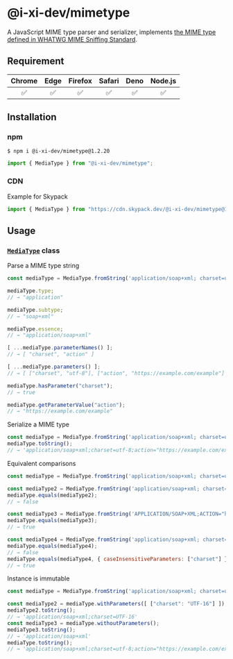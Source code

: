 # @i-xi-dev/mimetype

A JavaScript MIME type parser and serializer, implements [the MIME type defined in WHATWG MIME Sniffing Standard](https://mimesniff.spec.whatwg.org/#understanding-mime-types).


## Requirement

| Chrome | Edge | Firefox | Safari | Deno | Node.js |
| :---: | :---: | :---: | :---: | :---: | :---: |
| ✅ | ✅ | ✅ | ✅ | ✅ | ✅ |


## Installation

### npm

```console
$ npm i @i-xi-dev/mimetype@1.2.20
```

```javascript
import { MediaType } from "@i-xi-dev/mimetype";
```

### CDN

Example for Skypack
```javascript
import { MediaType } from "https://cdn.skypack.dev/@i-xi-dev/mimetype@1.2.20";
```


## Usage

### [`MediaType`](https://doc.deno.land/https://raw.githubusercontent.com/i-xi-dev/mimetype.es/1.2.20/mod.ts/~/MediaType) class

Parse a MIME type string
```javascript
const mediaType = MediaType.fromString('application/soap+xml; charset=utf-8;action="https://example.com/example"');

mediaType.type;
// → "application"

mediaType.subtype;
// → "soap+xml"

mediaType.essence;
// → "application/soap+xml"

[ ...mediaType.parameterNames() ];
// → [ "charset", "action" ]

[ ...mediaType.parameters() ];
// → [ ["charset", "utf-8"], ["action", "https://example.com/example"] ]

mediaType.hasParameter("charset");
// → true

mediaType.getParameterValue("action");
// → "https://example.com/example"
```

Serialize a MIME type
```javascript
const mediaType = MediaType.fromString('application/soap+xml; charset=utf-8;action="https://example.com/example"');
mediaType.toString();
// → 'application/soap+xml;charset=utf-8;action="https://example.com/example"'
```

Equivalent comparisons
```javascript
const mediaType = MediaType.fromString('application/soap+xml; charset=utf-8;action="https://example.com/example"');

const mediaType2 = MediaType.fromString('application/soap+xml; charset=utf-16;action="https://example.com/example"');
mediaType.equals(mediaType2);
// → false

const mediaType3 = MediaType.fromString('APPLICATION/SOAP+XML;ACTION="https://example.com/example";CHARSET=utf-8');
mediaType.equals(mediaType3);
// → true

const mediaType4 = MediaType.fromString('application/soap+xml; charset=UTF-8;action="https://example.com/example"');
mediaType.equals(mediaType4);
// → false
mediaType.equals(mediaType4, { caseInsensitiveParameters: ["charset"] });
// → true
```

Instance is immutable
```javascript
const mediaType = MediaType.fromString('application/soap+xml; charset=utf-8;action="https://example.com/example"');

const mediaType2 = mediaType.withParameters([ ["charset": "UTF-16"] ]);
mediaType2.toString();
// → 'application/soap+xml;charset=UTF-16'
const mediaType3 = mediaType.withoutParameters();
mediaType3.toString();
// → 'application/soap+xml'
mediaType.toString();
// → 'application/soap+xml;charset=utf-8;action="https://example.com/example"'
```
